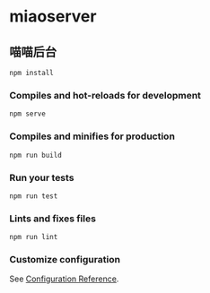# miaoserver

## 喵喵后台
```
npm install
```

### Compiles and hot-reloads for development
```
npm serve
```

### Compiles and minifies for production
```
npm run build
```

### Run your tests
```
npm run test
```

### Lints and fixes files
```
npm run lint
```

### Customize configuration
See [Configuration Reference](https://cli.vuejs.org/config/).

